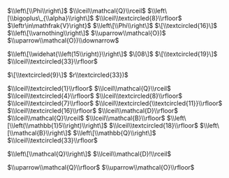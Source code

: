 $\\left\[\\Phi\\right\]$ $\\lceil\\mathcal{Q}\\rceil$ $\\left\[\\bigoplus\_{\\alpha}\\right\]$ $\\lceil\\textcircled{8}\\rfloor$ $\\leftr\\in\\mathfrak{V}\\right}$ $\\left\[\\Phi\\right\]$ $\[\\textcircled{16}\]$ $\\left\[\\varnothing\\right\]$ $\\uparrow\\mathcal{O})$ $\\uparrow\\mathcal{O})\\downarrow$

$\\left\[\\widehat{\\left(15\\right)}\\right\]$ $\[08\]$ $\[\\textcircled{19}\]$ $\\lceil\\textcircled{33}\\rfloor$

$\[\\textcircled{9}\]$ $r\\textcircled{33})$

$\\lceil\\textcircled{1}\\rfloor$ $\\lceil\\mathcal{Q}\\rceil$ $\\lceil\\textcircled{4}\\rfloor$ $\\lceil\\textcircled{8}\\rfloor$ $\\lceil\\textcircled{7}\\rfloor$ $\\lceil\\textcircled{\\textcircled{11}}\\rfloor$ $\\lceil\\textcircled{16}\\rfloor$ $\\lceil\\mathcal{D}\\rfloor$ $\\lceil\\mathcal{Q}\\rceil$ $\\lceil\\mathcal{B}\\rfloor$ $\\left\[\\left(\\mathbb{1}5\\right)\\right\]$ $\\lceil\\textcircled{18}\\rfloor$ $\\left\[\\mathcal{B}\\right\]$ $\\left\[\\mathbb{Q}\\right\]$ $\\lceil\\textcircled{33}\\rfloor$

$\\left\[\\mathcal{Q}\\right\]$ $\\lceil\\mathcal{D}!\\rceil$

$\\uparrow\\mathcal{Q}\\rfloor$ $\\uparrow\\mathcal{O}\\rfloor$
